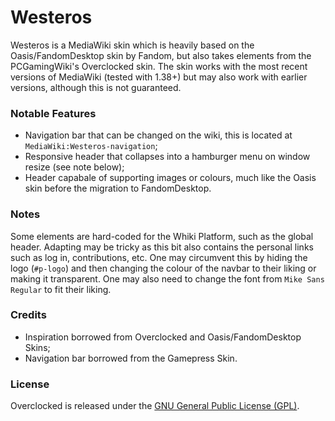 Westeros
========

Westeros is a MediaWiki skin which is heavily based on the Oasis/FandomDesktop skin by Fandom, but also takes elements from the PCGamingWiki's Overclocked skin. The skin works with the most recent versions of MediaWiki (tested with 1.38+) but may also work with earlier versions, although this is not guaranteed. 

### Notable Features
* Navigation bar that can be changed on the wiki, this is located at `MediaWiki:Westeros-navigation`;
* Responsive header that collapses into a hamburger menu on window resize (see note below);
* Header capabale of supporting images or colours, much like the Oasis skin before the migration to FandomDesktop. 

### Notes
Some elements are hard-coded for the Whiki Platform, such as the global header. Adapting may be tricky as this bit also contains the personal links such as log in, contributions, etc. One may circumvent this by hiding the logo (`#p-logo`) and then changing the colour of the navbar to their liking or making it transparent. One may also need to change the font from `Mike Sans Regular` to fit their liking. 

### Credits

* Inspiration borrowed from Overclocked and Oasis/FandomDesktop Skins;
* Navigation bar borrowed from the Gamepress Skin.


### License

Overclocked is released under the [GNU General Public License (GPL)](http://opensource.org/licenses/GPL-2.0).
